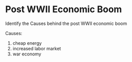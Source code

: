 # Post WWII Economic Boom

Identify the Causes behind the post WWII economic boom

Causes: 
1. cheap energy
2. increased labor market
3. war economy

